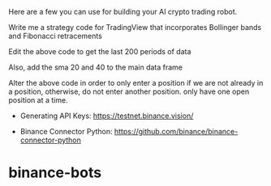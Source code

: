 Here are a few you can use for building your AI crypto trading robot.

Write me a strategy code for TradingView that incorporates Bollinger bands and Fibonacci retracements

Edit the above code to get the last 200 periods of data

Also, add the sma 20 and 40 to the main data frame

Alter the above code in order to only enter a position if we are not already in a position, otherwise, do not enter another position. only have one open position at a time.


- Generating API Keys: 
https://testnet.binance.vision/

- Binance Connector Python: https://github.com/binance/binance-connector-python


# binance-bots
